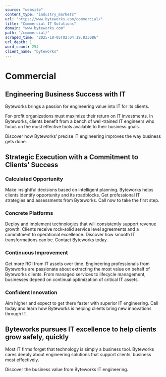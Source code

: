 ```yaml
---
source: "website"
content_type: "industry_markets"
url: "https://www.byteworks.com/commercial/"
title: "Commercial IT Solutions"
domain: "www.byteworks.com"
path: "/commercial/"
scraped_time: "2025-10-05T02:04:19.833086"
url_depth: 1
word_count: 254
client_name: "byteworks"
---
```


# Commercial

## Engineering Business Success with IT

Byteworks brings a passion for engineering value into IT for its clients.

For-profit organizations must maximize their return on IT investments. In Byteworks, clients benefit from a bench of well-trained IT engineers who focus on the most effective tools available to their business goals.

Discover how Byteworks’ precise IT engineering improves the way business gets done.

## Strategic Execution with a Commitment to Clients’ Success

### Calculated Opportunity

Make insightful decisions based on intelligent planning. Byteworks helps clients identify opportunity and its roadblocks. Get professional IT strategies and assessments from Byteworks. Call now to take the first step.

### Concrete Platforms

Deploy and implement technologies that will consistently support revenue growth. Clients receive rock-solid service level agreements and a commitment to operational excellence. Discover how smooth IT transformations can be. Contact Byteworks today.

### Continuous Improvement

Get more ROI from IT assets over time. Engineering professionals from Byteworks are passionate about extracting the most value on behalf of Byteworks clients. From managed services to lifecycle management, businesses depend on continual optimization of critical IT assets.

### Confident Innovation

Aim higher and expect to get there faster with superior IT engineering. Call today and learn how Byteworks is helping clients bring new innovations through IT.

## Byteworks pursues IT excellence to help clients grow safely, quickly

Most IT firms forget that technology is simply a business tool. Byteworks cares deeply about engineering solutions that support clients’ business most effectively.

Discover the business value from Byteworks IT engineering.